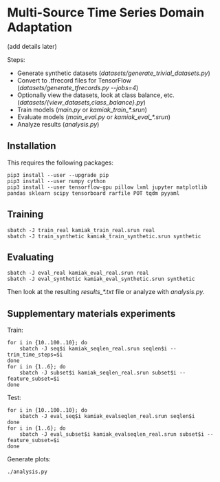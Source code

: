# Multi-Source Time Series Domain Adaptation

(add details later)

Steps:

- Generate synthetic datasets (*datasets/generate_trivial_datasets.py*)
- Convert to .tfrecord files for TensorFlow (*datasets/generate_tfrecords.py --jobs=4*)
- Optionally view the datasets, look at class balance, etc. (*datasets/{view_datasets,class_balance}.py*)
- Train models (*main.py* or *kamiak_train_\*.srun*)
- Evaluate models (*main_eval.py* or *kamiak_eval_\*.srun*)
- Analyze results (*analysis.py*)

## Installation

This requires the following packages:

    pip3 install --user --upgrade pip
    pip3 install --user numpy cython
    pip3 install --user tensorflow-gpu pillow lxml jupyter matplotlib pandas sklearn scipy tensorboard rarfile POT tqdm pyyaml

## Training

    sbatch -J train_real kamiak_train_real.srun real
    sbatch -J train_synthetic kamiak_train_synthetic.srun synthetic

## Evaluating

    sbatch -J eval_real kamiak_eval_real.srun real
    sbatch -J eval_synthetic kamiak_eval_synthetic.srun synthetic

Then look at the resulting *results_\*.txt* file or analyze with *analysis.py*.

## Supplementary materials experiments
Train:

    for i in {10..100..10}; do
        sbatch -J seq$i kamiak_seqlen_real.srun seqlen$i --trim_time_steps=$i
    done
    for i in {1..6}; do
        sbatch -J subset$i kamiak_seqlen_real.srun subset$i --feature_subset=$i
    done

Test:

    for i in {10..100..10}; do
        sbatch -J eval_seq$i kamiak_evalseqlen_real.srun seqlen$i
    done
    for i in {1..6}; do
        sbatch -J eval_subset$i kamiak_evalseqlen_real.srun subset$i --feature_subset=$i
    done

Generate plots:

    ./analysis.py
